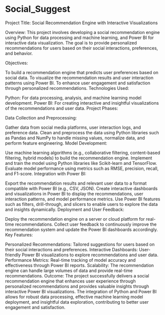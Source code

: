 # Social_Suggest
Project Title: Social Recommendation Engine with Interactive Visualizations

Overview:
This project involves developing a social recommendation engine using Python for data processing and machine learning, and Power BI for interactive data visualization. The goal is to provide personalized recommendations for users based on their social interactions, preferences, and behavior.

Objectives:

To build a recommendation engine that predicts user preferences based on social data.
To visualize the recommendation results and user interaction patterns using Power BI.
To enhance user engagement and satisfaction through personalized recommendations.
Technologies Used:

Python: For data processing, analysis, and machine learning model development.
Power BI: For creating interactive and insightful visualizations of the recommendations and user data.
Project Phases:

Data Collection and Preprocessing:

Gather data from social media platforms, user interaction logs, and preference data.
Clean and preprocess the data using Python libraries such as Pandas and NumPy to handle missing values, normalize data, and perform feature engineering.
Model Development:

Use machine learning algorithms (e.g., collaborative filtering, content-based filtering, hybrid models) to build the recommendation engine.
Implement and train the model using Python libraries like Scikit-learn and TensorFlow.
Evaluate model performance using metrics such as RMSE, precision, recall, and F1-score.
Integration with Power BI:

Export the recommendation results and relevant user data to a format compatible with Power BI (e.g., CSV, JSON).
Create interactive dashboards and visualizations in Power BI to display the recommendations, user interaction patterns, and model performance metrics.
Use Power BI features such as filters, drill-through, and slicers to enable users to explore the data and insights dynamically.
Deployment and User Feedback:

Deploy the recommendation engine on a server or cloud platform for real-time recommendations.
Collect user feedback to continuously improve the recommendation system and update the Power BI dashboards accordingly.
Key Features:

Personalized Recommendations: Tailored suggestions for users based on their social interactions and preferences.
Interactive Dashboards: User-friendly Power BI visualizations to explore recommendations and user data.
Performance Metrics: Real-time tracking of model accuracy and effectiveness through Power BI reports.
Scalability: The recommendation engine can handle large volumes of data and provide real-time recommendations.
Outcome:
The project successfully delivers a social recommendation engine that enhances user experience through personalized recommendations and provides valuable insights through interactive Power BI visualizations. The integration of Python and Power BI allows for robust data processing, effective machine learning model deployment, and insightful data exploration, contributing to better user engagement and satisfaction.






